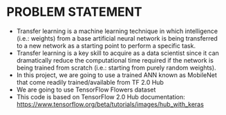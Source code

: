 # PROBLEM STATEMENT
 - Transfer learning is a machine learning technique in which intelligence (i.e.: weights) from a base artificial neural network is being transferred to a new network as a starting point to perform a specific task.
 - Transfer learning is a key skill to acquire as a data scientist since it can dramatically reduce the computational time required if the network is being trained from scratch (i.e.: starting from purely random weights).
 - In this project, we are going to use a trained ANN known as MobileNet that come readily trained/available from TF 2.0 Hub
 - We are going to use TensorFlow Flowers dataset
 - This code is based on TensorFlow 2.0 Hub documentation: https://www.tensorflow.org/beta/tutorials/images/hub_with_keras
